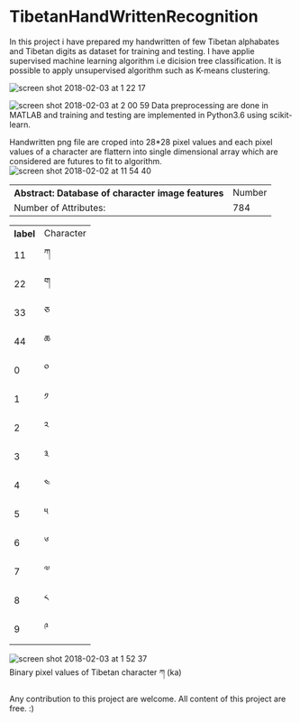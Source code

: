 # TibetanHandWrittenRecognition


In this project i have prepared my handwritten of few Tibetan alphabates and Tibetan digits as dataset for training and testing.
I have applie supervised machine learning algorithm i.e dicision tree classification. It is possible to apply unsupervised 
algorithm such as K-means clustering. 
 
![screen shot 2018-02-03 at 1 22 17](https://user-images.githubusercontent.com/21317182/35753450-d8fb02f2-0885-11e8-814e-dd51e43c54d4.png)

![screen shot 2018-02-03 at 2 00 59](https://user-images.githubusercontent.com/21317182/35753621-7936849e-0886-11e8-85a1-7320fb051f77.png)
Data preprocessing are done in MATLAB and training and testing are implemented in Python3.6 using scikit-learn. 


Handwritten png file are croped into 28*28 pixel values and each pixel values of a character are flattern 
into single dimensional array which are considered are futures to fit to algorithm.
<br>
![screen shot 2018-02-02 at 11 54 40](https://user-images.githubusercontent.com/21317182/35753484-fc1eeb54-0885-11e8-8427-3ee65bc523db.png)

<table>
  <th> Abstract: Database of character image features </th>
  <td> Number </td>
  <tr>
    <td>Number of Attributes:</td>
    <td> 784 </td>
  </tr>
</table>

<table>
  <th> label  </th>
  <td> Character </td>
  <tr>
    <td>11</td>
    <td>ཀ </td>
  </tr>
  <tr>
    <td>22</td>
    <td> ག </td>
  </tr>
  <tr>
    <td>33</td>
    <td>ཅ</td>
  </tr>
  <tr>
    <td>44</td>
    <td> ཆ </td>
  </tr>
  <tr>
    <td>0</td>
    <td> ༠ </td>
  </tr>
  <tr>
    <td>1</td>
    <td> ༡ </td>
  </tr>
  <tr>
    <td>2</td>
    <td> ༢ </td>
  </tr>
  <tr>
    <td>3</td>
    <td> ༣ </td>
  </tr>
  <tr>
    <td>4</td>
    <td> ༤ </td>
  </tr>
  <tr>
    <td>5</td>
    <td> ༥ </td>
  </tr>
  <tr>
    <td>6</td>
    <td> ༦ </td>
  </tr>
  <tr>
    <td>7</td>
    <td> ༧ </td>
  </tr>
  <tr>
    <td>8</td>
    <td> ༨ </td>
  </tr>
  <tr>
    <td>9</td>
    <td> ༩ </td>
  </tr>
</table>
 
 ![screen shot 2018-02-03 at 1 52 37](https://user-images.githubusercontent.com/21317182/35753376-88e56c3a-0885-11e8-8663-e909304ae537.png)
  <br>  Binary pixel values of Tibetan character ཀ (ka)
  
  Any contribution to this project are welcome. All content of this project are free. 
  :)
  
